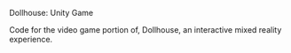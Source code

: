 Dollhouse: Unity Game 

Code for the video game portion of, Dollhouse,  an interactive mixed reality experience. 
